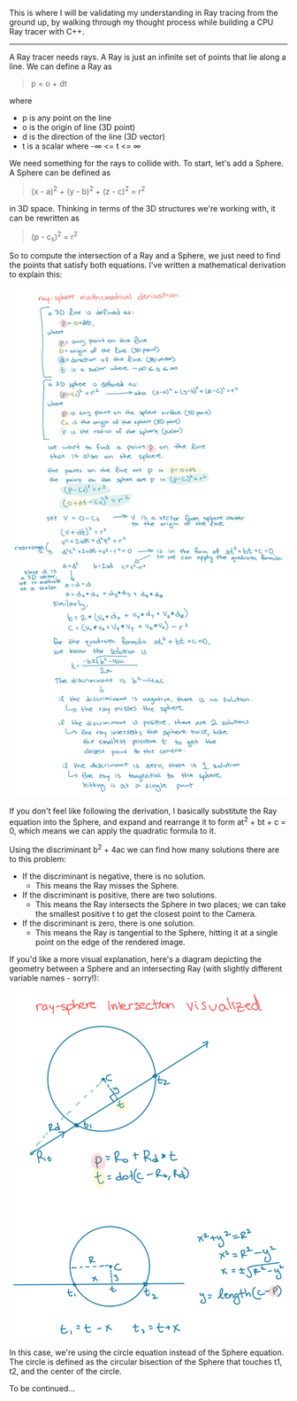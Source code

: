 This is where I will be validating my understanding in Ray tracing from the ground up, by walking through my thought process while building a CPU Ray tracer with C++.

<hr>

A Ray tracer needs rays. A Ray is just an infinite set of points that lie along a line. We can define a Ray as


> p = o + dt


where 
- p is any point on the line
- o is the origin of line (3D point)
- d is the direction of the line (3D vector)
- t is a scalar where -∞ <= t <= ∞

We need something for the rays to collide with. To start, let's add a Sphere. A Sphere can be defined as

> (x - a)<sup>2</sup> + (y - b)<sup>2</sup> + (z - c)<sup>2</sup> = r<sup>2</sup>

in 3D space. Thinking in terms of the 3D structures we're working with, it can be rewritten as 

> (p - c<sub>s</sub>)<sup>2</sup> = r<sup>2</sup>

So to compute the intersection of a Ray and a Sphere, we just need to find the points that satisfy both equations. I've written a mathematical derivation to explain this:

![Ray-Sphere intersection derived](/writeup/Ray-Sphere-intersection-derived.png)

If you don't feel like following the derivation, I basically substitute the Ray equation into the Sphere, and expand and rearrange it to form at<sup>2</sup> + bt + c = 0, which means we can apply the quadratic formula to it.

Using the discriminant b<sup>2</sup> + 4ac we can find how many solutions there are to this problem:

- If the discriminant is negative, there is no solution. 
  - This means the Ray misses the Sphere.
- If the discriminant is positive, there are two solutions.
  - This means the Ray intersects the Sphere in two places; we can take the smallest positive t to get the closest point to the Camera. 
- If the discriminant is zero, there is one solution.
  - This means the Ray is tangential to the Sphere, hitting it at a single point on the edge of the rendered image.

If you'd like a more visual explanation, here's a diagram depicting the geometry between a Sphere and an intersecting Ray (with slightly different variable names - sorry!):

![Ray-Sphere intersection](/writeup/Ray-Sphere-intersection-visualized.png)


In this case, we're using the circle equation instead of the Sphere equation. The circle is defined as the circular bisection of the Sphere that touches t1, t2, and the center of the circle. 

To be continued...